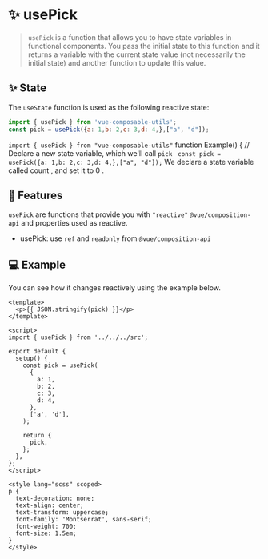 # :sparkles: usePick

> `usePick` is a function that allows you to have state variables in functional components. You pass the initial state to this function and it returns a variable with the current state value (not necessarily the initial state) and another function to update this value.

## :sparkles: State

The `useState` function is used as the following reactive state:

```js
import { usePick } from 'vue-composable-utils';
const pick = usePick({a: 1,b: 2,c: 3,d: 4,},["a", "d"]);
```

`import { usePick } from "vue-composable-utils"` function Example() { // Declare a new state variable, which we'll call `pick` ` const pick = usePick({a: 1,b: 2,c: 3,d: 4,},["a", "d"]);` We declare a state variable called count , and set it to 0 .

## :rocket: Features

`usePick` are functions that provide you with `"reactive"` `@vue/composition-api` and properties used as reactive.

- usePick: use `ref` and `readonly` from `@vue/composition-api`

## :computer: Example

You can see how it changes reactively using the example below.

<PickComponent />

```vue
<template>
  <p>{{ JSON.stringify(pick) }}</p>
</template>

<script>
import { usePick } from '../../../src';

export default {
  setup() {
    const pick = usePick(
      {
        a: 1,
        b: 2,
        c: 3,
        d: 4,
      },
      ['a', 'd'],
    );

    return {
      pick,
    };
  },
};
</script>

<style lang="scss" scoped>
p {
  text-decoration: none;
  text-align: center;
  text-transform: uppercase;
  font-family: 'Montserrat', sans-serif;
  font-weight: 700;
  font-size: 1.5em;
}
</style>
```

<ToggleDarkMode/>

